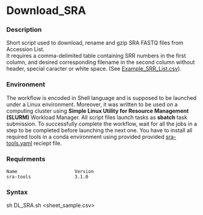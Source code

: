# Download_SRA
### Description
Short script used to download, rename and gzip SRA FASTQ files from Accession List.  
It requires a comma-delimited table containing SRR numbers in the first column, and desired corresponding filename in the second column without header, special caracter or white space. (See [Example_SRR_List.csv](https://github.com/JosephLeger/Download_SRA/blob/main/data/Example_SRR_List.csv)).  

### Environment
The workflow is encoded in Shell language and is supposed to be launched under a Linux environment.
Moreover, it was written to be used on a computing cluster using **Simple Linux Utility for Resource Management (SLURM)** Workload Manager.
All script files launch tasks as **sbatch** task submission. To successfully complete the workflow, wait for all the jobs in a step to be completed before launching the next one.
You have to install all required tools in a conda environment using provided provided [sra-tools.yaml](https://github.com/JosephLeger/Download_SRA/blob/main/sra-tools.yaml) reciept file.  

### Requirments
```
Name                     Version
sra-tools                3.1.0
```

### Syntax 
sh DL_SRA.sh <sheet_sample.csv>

